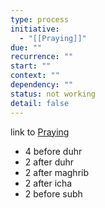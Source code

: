```yaml
---
type: process
initiative:
  - "[[Praying]]"
due: ""
recurrence: ""
start: ""
context: ""
dependency: ""
status: not working
detail: false
---
```


link to [Praying](Initiatives/worship/Praying.md)

* 4 before duhr
* 2 after duhr
* 2 after maghrib
* 2 after icha
* 2 before subh
